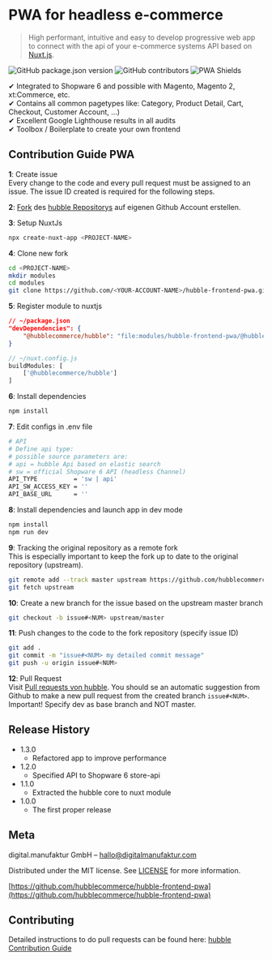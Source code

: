 # PWA for headless e-commerce
> High performant, intuitive and easy to develop progressive web app to connect with the api of your e-commerce systems API based on [Nuxt.js](https://nuxtjs.org/).

![GitHub package.json version](https://img.shields.io/npm/dm/@hubblecommerce/hubble)
![GitHub contributors](https://img.shields.io/github/contributors/hubblecommerce/hubble-frontend-pwa)
![PWA Shields](https://www.pwa-shields.com/1.0.0/series/classic/solid/gray.svg)

✔ Integrated to Shopware 6 and possible with Magento, Magento 2, xt:Commerce, etc.  
✔ Contains all common pagetypes like: Category, Product Detail, Cart, Checkout, Customer Account, ...)  
✔ Excellent Google Lighthouse results in all audits  
✔ Toolbox / Boilerplate to create your own frontend

## Contribution Guide PWA

**1**: Create issue <br>
Every change to the code and every pull request must be assigned to an issue.
The issue ID created is required for the following steps.

**2**: [Fork](https://docs.github.com/en/free-pro-team@latest/github/getting-started-with-github/fork-a-repo) des
[hubble Repositorys](https://github.com/hubblecommerce/hubble-frontend-pwa) auf eigenen Github Account erstellen.

**3**: Setup NuxtJs
``` bash
npx create-nuxt-app <PROJECT-NAME>
```

**4**: Clone new fork
``` bash
cd <PROJECT-NAME>
mkdir modules
cd modules
git clone https://github.com/<YOUR-ACCOUNT-NAME>/hubble-frontend-pwa.git
```

**5**: Register module to nuxtjs
``` json
// ~/package.json
"devDependencies": { 
    "@hubblecommerce/hubble": "file:modules/hubble-frontend-pwa/@hubblecommerce/hubble"
}
```

``` js
// ~/nuxt.config.js
buildModules: [
    ['@hubblecommerce/hubble']
]
```

**6**: Install dependencies
``` bash
npm install
```

**7**: Edit configs in .env file
```sh
# API
# Define api type:
# possible source parameters are:
# api = hubble Api based on elastic search
# sw = official Shopware 6 API (headless Channel)
API_TYPE          = 'sw | api'
API_SW_ACCESS_KEY = ''
API_BASE_URL      = ''
```

**8**: Install dependencies and launch app in dev mode 
``` bash
npm install
npm run dev
```

**9**: Tracking the original repository as a remote fork <br>
This is especially important to keep the fork up to date to the original repository (upstream).
 ``` bash
git remote add --track master upstream https://github.com/hubblecommerce/hubble-frontend-pwa.git
git fetch upstream
 ```

**10**: Create a new branch for the issue based on the upstream master branch
``` bash
git checkout -b issue#<NUM> upstream/master
```

**11**: Push changes to the code to the fork repository (specify issue ID)
``` bash
git add .
git commit -m "issue#<NUM> my detailed commit message"
git push -u origin issue#<NUM>
```

**12**: Pull Request <br>
Visit [Pull requests von hubble](https://github.com/hubblecommerce/hubble-frontend-pwa/pulls).
You should se an automatic suggestion from Github to make a new pull request from the created branch `issue#<NUM>`. <br>
Important! Specify dev as base branch and NOT master.

## Release History
* 1.3.0
    * Refactored app to improve performance
* 1.2.0
    * Specified API to Shopware 6 store-api
* 1.1.0
    * Extracted the hubble core to nuxt module
* 1.0.0
    * The first proper release

## Meta

digital.manufaktur GmbH – hallo@digitalmanufaktur.com

Distributed under the MIT license. See [LICENSE](https://github.com/hubblecommerce/hubble-frontend-pwa/blob/master/LICENSE.txt) for more information.

[https://github.com/hubblecommerce/hubble-frontend-pwa](https://github.com/hubblecommerce/hubble-frontend-pwa)

## Contributing

Detailed instructions to do pull requests can be found here:
[hubble Contribution Guide](https://docs.hubblecommerce.io/pwa/contribution/contributionpwa.html)

